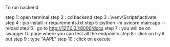 To run backend

step 1: open terminal
step 2 : cd backend
step 3 :.\venv\Scripts\activate
step 4 : pip install -r requirements.txt
step 5 :python -m uvicorn main:app --reload
step 6 : go to http://127.0.0.1:8000/docs
step 7 : you will be on swagger UI page where you can test all the endpoints
step 8 : click on try it out 
step 9 : type "AAPL"
step 10 : click on execute



